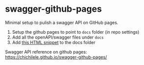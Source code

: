 # swagger-github-pages
Minimal setup to pulish a swagger API on GitHub pages.

1. Setup the github pages to point to `docs` folder (in repo settings)
2. Add all the openAPI/swagger files under `docs`
3. Add [this HTML snippet](https://github.com/Chichilele/swagger-github-pages/blob/master/docs/index.html) to the docs folder

Swagger API reference on github pages: https://chichilele.github.io/swagger-github-pages/
